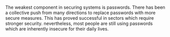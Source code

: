 The weakest component in securing systems is passwords. There has been a collective push from many directions to replace passwords with more secure measures. This has proved successful in sectors which require stronger security. nevertheless, most people are still using passwords which are inherently insecure for their daily lives. 


